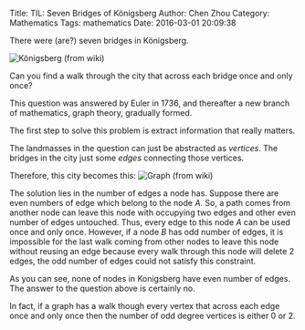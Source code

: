 Title: TIL: Seven Bridges of Königsberg
Author: Chen Zhou
Category: Mathematics
Tags: mathematics
Date: 2016-03-01 20:09:38


There were (are?) seven bridges in Königsberg.

![Königsberg (from wiki)](/images/Konigsberg_bridges.png)

Can you find a walk through the city that across each bridge once and
only once?

This question was answered by Euler in 1736, and thereafter a new
branch of mathematics, graph theory, gradually formed.

The first step to solve this problem is extract information that
really matters.

The landmasses in the question can just be abstracted as
*vertices*. The bridges in the city just some *edges* connecting those
vertices.

Therefore, this city becomes this:
![Graph (from wiki)](/images/Königsberg_graph.svg.png)

The solution lies in the number of edges a node has. Suppose there are
even numbers of edge which belong to the node $A$. So, a path comes
from another node can leave this node with occupying two edges and
other even number of edges untouched. Thus, every edge to this node
$A$ can be used once and only once. However, if a node $B$ has odd
number of edges, it is impossible for the last walk coming from other
nodes to leave this node without reusing an edge because every walk
through this node will delete 2 edges, the odd number of edges could
not satisfy this constraint.

As you can see, none of nodes in Konigsberg have even number of
edges. The answer to the question above is certainly no.

In fact, if a graph has a walk though every vertex that across each
edge once and only once then the number of odd degree vertices is
either 0 or 2.
